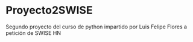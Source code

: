 # Proyecto2SWISE
Segundo proyecto del curso de python impartido por Luis Felipe Flores a petición de SWISE HN
